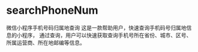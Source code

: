 # searchPhoneNum
微信小程序手机号码归属地查询 这是一款帮助用户，快速查询手机码号归属地信息的小程序， 通过查询，用户可以快速获取查询手机号所在省份、城市、区号、所属运营商、所在地邮编等信息。 
